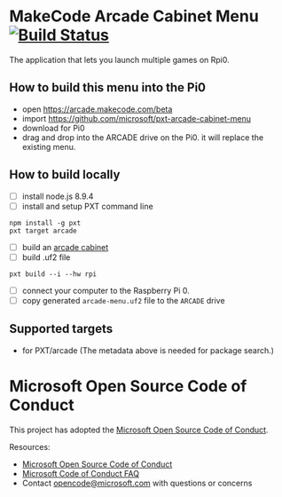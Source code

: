 ---
---
# MakeCode Arcade Cabinet Menu [![Build Status](https://travis-ci.org/microsoft/pxt-arcade-cabinet-menu.svg?branch=master)](https://travis-ci.org/microsoft/pxt-arcade-cabinet-menu)

The application that lets you launch multiple games on Rpi0.

## How to build this menu into the Pi0

* open https://arcade.makecode.com/beta
* import https://github.com/microsoft/pxt-arcade-cabinet-menu
* download for Pi0
* drag and drop into the ARCADE drive on the Pi0. it will replace the existing menu.

## How to build locally

- [ ] install node.js 8.9.4
- [ ] install and setup PXT command line
```
npm install -g pxt
pxt target arcade
```
- [ ] build an [arcade cabinet](https://arcade.makecode.com/hardware/raspberry-pi)
- [ ] build .uf2 file
```
pxt build --i --hw rpi
```
- [ ] connect your computer to the Raspberry Pi 0.
- [ ] copy generated ``arcade-menu.uf2`` file to the ``ARCADE`` drive 

## Supported targets

* for PXT/arcade
(The metadata above is needed for package search.)

# Microsoft Open Source Code of Conduct

This project has adopted the [Microsoft Open Source Code of Conduct](https://opensource.microsoft.com/codeofconduct/).

Resources:

- [Microsoft Open Source Code of Conduct](https://opensource.microsoft.com/codeofconduct/)
- [Microsoft Code of Conduct FAQ](https://opensource.microsoft.com/codeofconduct/faq/)
- Contact [opencode@microsoft.com](mailto:opencode@microsoft.com) with questions or concerns

<script src="https://makecode.com/gh-pages-embed.js"></script><script>makeCodeRender("https://arcade.makecode.com/", "{{ site.github.owner_name }}/{{ site.github.repository_name }}");</script>
